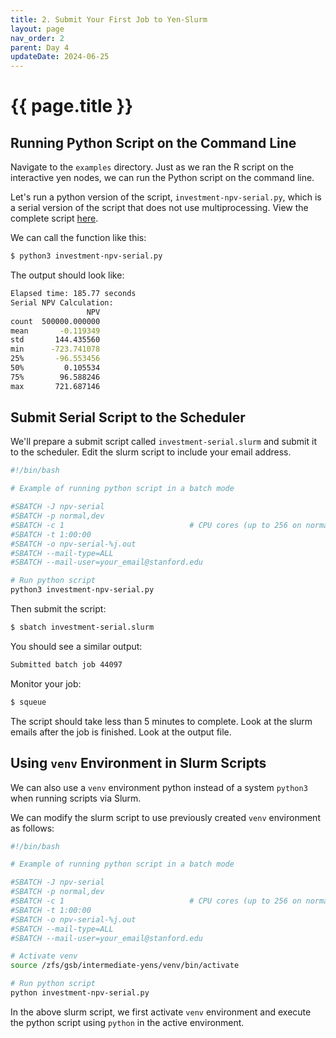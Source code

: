 ```yaml
---
title: 2. Submit Your First Job to Yen-Slurm
layout: page
nav_order: 2
parent: Day 4
updateDate: 2024-06-25
---
```


# {{ page.title }}


## Running Python Script on the Command Line 
Navigate to the `examples` directory. Just as we ran the R script on the interactive yen nodes, we can run the Python script on the command line.  

Let's run a python version of the script, `investment-npv-serial.py`, which is a serial version of the script that does not use multiprocessing.  View the complete script [here](https://github.com/gsbdarc/rf_bootcamp_2024/blob/main/examples/investment-npv-serial.py).

We can call the function like this:
```bash
$ python3 investment-npv-serial.py
```

The output should look like:
```bash
Elapsed time: 185.77 seconds
Serial NPV Calculation:
                 NPV
count  500000.000000
mean       -0.119349
std       144.435560
min      -723.741078
25%       -96.553456
50%         0.105534
75%        96.588246
max       721.687146
```

## Submit Serial Script to the Scheduler

We'll prepare a submit script called `investment-serial.slurm` and submit it to the scheduler. Edit the slurm script to include
your email address.

```bash
#!/bin/bash

# Example of running python script in a batch mode

#SBATCH -J npv-serial
#SBATCH -p normal,dev
#SBATCH -c 1                            # CPU cores (up to 256 on normal partition)
#SBATCH -t 1:00:00
#SBATCH -o npv-serial-%j.out
#SBATCH --mail-type=ALL
#SBATCH --mail-user=your_email@stanford.edu

# Run python script
python3 investment-npv-serial.py
```

Then submit the script:

```bash
$ sbatch investment-serial.slurm
```

You should see a similar output:

```bash
Submitted batch job 44097
```

Monitor your job:
```bash
$ squeue
```

The script should take less than 5 minutes to complete. Look at the slurm emails after the job is finished.
Look at the output file.

## Using `venv` Environment in Slurm Scripts
We can also use a `venv` environment python instead of a system `python3` when running scripts via Slurm.

We can modify the slurm script to use previously created `venv` environment as follows:

```bash
#!/bin/bash

# Example of running python script in a batch mode

#SBATCH -J npv-serial
#SBATCH -p normal,dev
#SBATCH -c 1                            # CPU cores (up to 256 on normal partition)
#SBATCH -t 1:00:00
#SBATCH -o npv-serial-%j.out
#SBATCH --mail-type=ALL
#SBATCH --mail-user=your_email@stanford.edu

# Activate venv 
source /zfs/gsb/intermediate-yens/venv/bin/activate

# Run python script
python investment-npv-serial.py
``` 

In the above slurm script, we first activate `venv` environment and execute the python script using `python` in the active environment.

